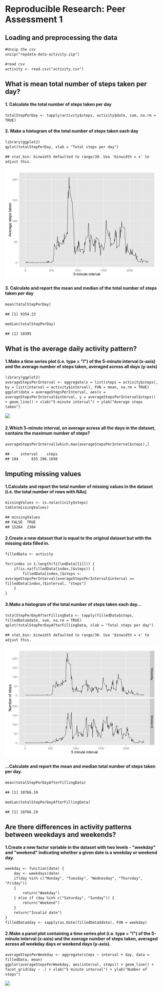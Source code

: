 Reproducible Research: Peer Assessment 1
========================================

Loading and preprocessing the data
----------------------------------

    #Unzip the csv
    unzip("repdata-data-activity.zip")

    #read csv
    activity <- read.csv("activity.csv")

What is mean total number of steps taken per day?
-------------------------------------------------

#### 1. Calculate the total number of steps taken per day

    totalStepPerDay <- tapply(activity$steps, activity$date, sum, na.rm = TRUE)

#### 2. Make a histogram of the total number of steps taken each day

    library(ggplot2)
    qplot(totalStepPerDay, xlab = "Total steps per day")

    ## stat_bin: binwidth defaulted to range/30. Use 'binwidth = x' to adjust this.

![](figure/unnamed-chunk-2-1.png)

#### 3. Calculate and report the mean and median of the total number of steps taken per day

    mean(totalStepPerDay)

    ## [1] 9354.23

    median(totalStepPerDay)

    ## [1] 10395

What is the average daily activity pattern?
-------------------------------------------

#### 1.Make a time series plot (i.e. type = "l") of the 5-minute interval (x-axis) and the average number of steps taken, averaged across all days (y-axis)

    library(ggplot2)
    averageStepsPerInterval <- aggregate(x = list(steps = activity$steps), by = list(interval = activity$interval), FUN = mean, na.rm = TRUE)
    ggplot(data = averageStepsPerInterval, aes(x = averageStepsPerInterval$interval, y = averageStepsPerInterval$steps)) + geom_line() + xlab("5-minute interval") + ylab("Average steps taken")

![](figure/unnamed-chunk-4-1.png)

#### 2.Which 5-minute interval, on average across all the days in the dataset, contains the maximum number of steps?

    averageStepsPerInterval[which.max(averageStepsPerInterval$steps),]

    ##     interval    steps
    ## 104      835 206.1698

Imputing missing values
-----------------------

#### 1.Calculate and report the total number of missing values in the dataset (i.e. the total number of rows with NAs)

    missingValues <- is.na(activity$steps)
    table(missingValues)

    ## missingValues
    ## FALSE  TRUE 
    ## 15264  2304

#### 2.Create a new dataset that is equal to the original dataset but with the missing data filled in.

    filledData <- activity

    for(index in 1:length(filledData[[1]])) {
        if(is.na(filledData[index,]$steps)) {
            filledData[index,]$steps <- averageStepsPerInterval[averageStepsPerInterval$interval == filledData[index,]$interval, "steps"]
        }
    }

#### 3.Make a histogram of the total number of steps taken each day...

    totalStepPerDayAfterFillingData <- tapply(filledData$steps, filledData$date, sum, na.rm = TRUE)
    qplot(totalStepPerDayAfterFillingData, xlab = "Total steps per day")

    ## stat_bin: binwidth defaulted to range/30. Use 'binwidth = x' to adjust this.

![](figure/unnamed-chunk-8-1.png)

#### ...Calculate and report the mean and median total number of steps taken per day.

    mean(totalStepPerDayAfterFillingData)

    ## [1] 10766.19

    median(totalStepPerDayAfterFillingData)

    ## [1] 10766.19

Are there differences in activity patterns between weekdays and weekends?
-------------------------------------------------------------------------

#### 1.Create a new factor variable in the dataset with two levels - "weekday" and "weekend" indicating whether a given date is a weekday or weekend day.

    weekday <- function(date) {
        day <- weekdays(date)
        if(day %in% c("Monday", "Tuesday", "Wednesday", "Thursday", "Friday"))
        {
            return("Weekday")
        } else if (day %in% c("Saturday", "Sunday")) {
            return("Weekend")
        }
        return("Invalid date")
    }
    filledData$day <- sapply(as.Date(filledData$date), FUN = weekday)

#### 2.Make a panel plot containing a time series plot (i.e. type = "l") of the 5-minute interval (x-axis) and the average number of steps taken, averaged across all weekday days or weekend days (y-axis).

    averageStepsPerWeekday <- aggregate(steps ~ interval + day, data = filledData, mean)
    ggplot(averageStepsPerWeekday, aes(interval, steps)) + geom_line() + facet_grid(day ~ .) + xlab("5 minute interval") + ylab("Number of steps")

![](figure/unnamed-chunk-11-1.png)
